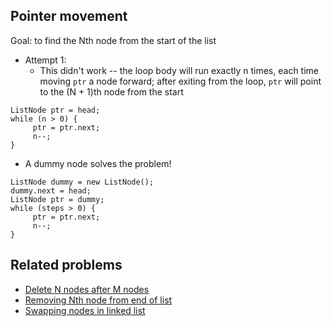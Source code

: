 ## Pointer movement

Goal: to find the Nth node from the start of the list
- Attempt 1: 
  - This didn't work -- the loop body will run exactly n times, each time moving ```ptr``` a node forward; after exiting from the loop, ```ptr``` will point to the
    (N + 1)th node from the start
```
ListNode ptr = head;
while (n > 0) {
     ptr = ptr.next;
     n--;
}
```
- A dummy node solves the problem!
```
ListNode dummy = new ListNode();
dummy.next = head;
ListNode ptr = dummy;
while (steps > 0) {
     ptr = ptr.next;
     n--;
}
```

## Related problems
- [Delete N nodes after M nodes](https://github.com/Nature711/my-leetcode-notes/blob/master/1474-delete-n-nodes-after-m-nodes-of-a-linked-list/1474-delete-n-nodes-after-m-nodes-of-a-linked-list.java)
- [Removing Nth node from end of list](https://github.com/Nature711/my-leetcode-notes/blob/master/0019-remove-nth-node-from-end-of-list/0019-remove-nth-node-from-end-of-list.java)
- [Swapping nodes in linked list](https://leetcode.com/problems/swapping-nodes-in-a-linked-list/)

